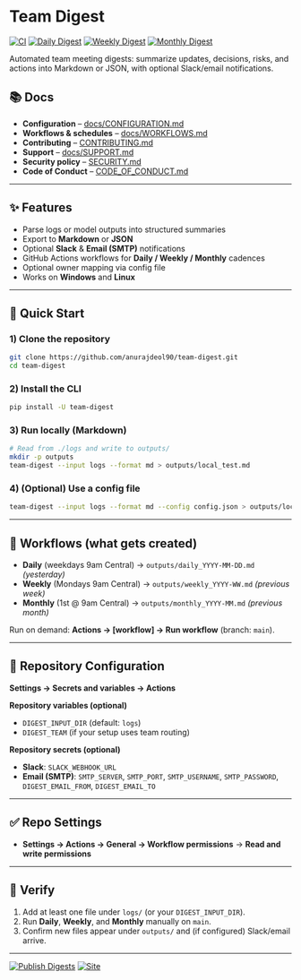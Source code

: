 # Team Digest

[![CI](https://github.com/anurajdeol90/team-digest/actions/workflows/ci.yml/badge.svg)](https://github.com/anurajdeol90/team-digest/actions/workflows/ci.yml)
[![Daily Digest](https://github.com/anurajdeol90/team-digest/actions/workflows/daily-digest.yml/badge.svg)](https://github.com/anurajdeol90/team-digest/actions/workflows/daily-digest.yml)
[![Weekly Digest](https://github.com/anurajdeol90/team-digest/actions/workflows/weekly-digest.yml/badge.svg)](https://github.com/anurajdeol90/team-digest/actions/workflows/weekly-digest.yml)
[![Monthly Digest](https://github.com/anurajdeol90/team-digest/actions/workflows/monthly-digest.yml/badge.svg)](https://github.com/anurajdeol90/team-digest/actions/workflows/monthly-digest.yml)

Automated team meeting digests: summarize updates, decisions, risks, and actions into Markdown or JSON, with optional Slack/email notifications.

## 📚 Docs

- **Configuration** – [docs/CONFIGURATION.md](docs/CONFIGURATION.md)  
- **Workflows & schedules** – [docs/WORKFLOWS.md](docs/WORKFLOWS.md)  
- **Contributing** – [CONTRIBUTING.md](CONTRIBUTING.md)  
- **Support** – [docs/SUPPORT.md](docs/SUPPORT.md)  
- **Security policy** – [SECURITY.md](SECURITY.md)  
- **Code of Conduct** – [CODE_OF_CONDUCT.md](CODE_OF_CONDUCT.md)

---

## ✨ Features
- Parse logs or model outputs into structured summaries
- Export to **Markdown** or **JSON**
- Optional **Slack** & **Email (SMTP)** notifications
- GitHub Actions workflows for **Daily / Weekly / Monthly** cadences
- Optional owner mapping via config file
- Works on **Windows** and **Linux**

---

## 🚀 Quick Start

### 1) Clone the repository
```bash
git clone https://github.com/anurajdeol90/team-digest.git
cd team-digest
```

### 2) Install the CLI
```bash
pip install -U team-digest
```

### 3) Run locally (Markdown)
```bash
# Read from ./logs and write to outputs/
mkdir -p outputs
team-digest --input logs --format md > outputs/local_test.md
```

### 4) (Optional) Use a config file
```bash
team-digest --input logs --format md --config config.json > outputs/local_test.md
```

---

## 🧭 Workflows (what gets created)

- **Daily** (weekdays 9am Central) → `outputs/daily_YYYY-MM-DD.md` *(yesterday)*
- **Weekly** (Mondays 9am Central) → `outputs/weekly_YYYY-WW.md` *(previous week)*
- **Monthly** (1st @ 9am Central) → `outputs/monthly_YYYY-MM.md` *(previous month)*

Run on demand: **Actions → [workflow] → Run workflow** (branch: `main`).

---

## 🔧 Repository Configuration  
**Settings → Secrets and variables → Actions**

**Repository variables (optional)**
- `DIGEST_INPUT_DIR` (default: `logs`)
- `DIGEST_TEAM` (if your setup uses team routing)

**Repository secrets (optional)**
- **Slack**: `SLACK_WEBHOOK_URL`  
- **Email (SMTP)**: `SMTP_SERVER`, `SMTP_PORT`, `SMTP_USERNAME`, `SMTP_PASSWORD`, `DIGEST_EMAIL_FROM`, `DIGEST_EMAIL_TO`

---

## ✅ Repo Settings
- **Settings → Actions → General → Workflow permissions** → **Read and write permissions**

---

## 🧪 Verify
1. Add at least one file under `logs/` (or your `DIGEST_INPUT_DIR`).  
2. Run **Daily**, **Weekly**, and **Monthly** manually on `main`.  
3. Confirm new files appear under `outputs/` and (if configured) Slack/email arrive.

---

[![Publish Digests](https://github.com/anurajdeol90/team-digest/actions/workflows/publish-digests.yml/badge.svg)](https://github.com/anurajdeol90/team-digest/actions/workflows/publish-digests.yml)
[![Site](https://img.shields.io/badge/Pages-live-brightgreen)](https://anurajdeol90.github.io/team-digest/)



